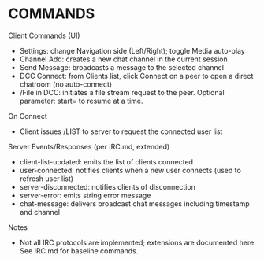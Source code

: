 # COMMANDS

Client Commands (UI)
- Settings: change Navigation side (Left/Right); toggle Media auto-play
- Channel Add: creates a new chat channel in the current session
- Send Message: broadcasts a message to the selected channel
- DCC Connect: from Clients list, click Connect on a peer to open a direct chatroom (no auto-connect)
- /File in DCC: initiates a file stream request to the peer. Optional parameter: start=<seconds> to resume at a time.

On Connect
- Client issues /LIST to server to request the connected user list

Server Events/Responses (per IRC.md, extended)
- client-list-updated: emits the list of clients connected
- user-connected: notifies clients when a new user connects (used to refresh user list)
- server-disconnected: notifies clients of disconnection
- server-error: emits string error message
- chat-message: delivers broadcast chat messages including timestamp and channel

Notes
- Not all IRC protocols are implemented; extensions are documented here. See IRC.md for baseline commands.
